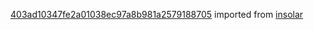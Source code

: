 [403ad10347fe2a01038ec97a8b981a2579188705](https://github.com/insolar/insolar/commit/403ad10347fe2a01038ec97a8b981a2579188705) imported from [insolar](https://github.com/insolar/insolar)
